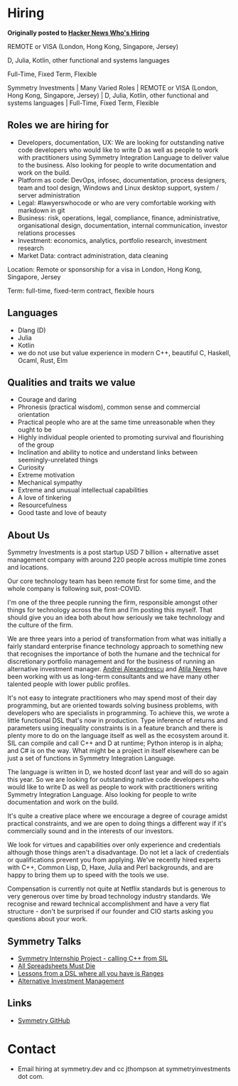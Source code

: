# Hiring

**Originally posted to [Hacker News Who's Hiring](https://news.ycombinator.com/item?id=24987221)**

REMOTE or VISA (London, Hong Kong, Singapore, Jersey)

D, Julia, Kotlin, other functional and systems languages

Full-Time, Fixed Term, Flexible

Symmetry Investments | Many Varied Roles | REMOTE or VISA (London, Hong Kong, Singapore, Jersey) | D, Julia, Kotlin, other functional and systems languages | Full-Time, Fixed Term, Flexible

## Roles we are hiring for
- Developers, documentation, UX: We are looking for outstanding native code developers who would like to write D as well as people to work with practitioners using Symmetry Integration Language to deliver value to the business. Also looking for people to write documentation and work on the build.
- Platform as code: DevOps, infosec, documentation, process designers, team and tool design, Windows and Linux desktop support, system / server administration
- Legal: #lawyerswhocode or who are very comfortable working with markdown in git
- Business: risk, operations, legal, compliance, finance, administrative, organisational design, documentation, internal communication, investor relations processes
- Investment: economics, analytics, portfolio research, investment research
- Market Data: contract administration, data cleaning

Location: Remote or sponsorship for a visa in London, Hong Kong, Singapore, Jersey

Term: full-time, fixed-term contract, flexible hours

## Languages
- Dlang (D)
- Julia
- Kotlin
- we do not use but value experience in modern C++, beautiful C, Haskell, Ocaml, Rust, Elm

## Qualities and traits we value
- Courage and daring
- Phronesis (practical wisdom), common sense and commercial orientation
- Practical people who are at the same time unreasonable when they ought to be
- Highly individual people oriented to promoting survival and flourishing of the group
- Inclination and ability to notice and understand links between seemingly-unrelated things
- Curiosity
- Extreme motivation
- Mechanical sympathy
- Extreme and unusual intellectual capabilities
- A love of tinkering
- Resourcefulness
- Good taste and love of beauty

## About Us
Symmetry Investments is a post startup USD 7 billion + alternative asset management company with around 220 people across multiple time zones and locations.

Our core technology team has been remote first for some time, and the whole company is following suit, post-COVID.

I'm one of the three people running the firm, responsible amongst other things for technology across the firm and I’m posting this myself. That should give you an idea both about how seriously we take technology and the culture of the firm.

We are three years into a period of transformation from what was initially a fairly standard enterprise finance technology approach to something new that recognises the importance of both the humane and the technical for discretionary portfolio management and for the business of running an alternative investment manager.  [Andrei Alexandrescu](https://www.youtube.com/watch?v=es6U7WAlKpQ) and [Atila Neves](https://dlang.org/blog/2019/10/15/my-vision-of-ds-future/) have been working with us as long-term consultants and we have many other talented people with lower public profiles.

It's not easy to integrate practitioners who may spend most of their day programming, but are oriented towards solving business problems, with developers who are specialists in programming. To achieve this, we wrote a little functional DSL that's now in production. Type inference of returns and parameters using inequality constraints is in a feature branch and there is plenty more to do on the language itself as well as the ecosystem around it. SIL can compile and call C++ and D at runtime; Python interop is in alpha; and C# is on the way.  What might be a project in itself elsewhere can be just a set of functions in Symmetry Integration Language.

The language is written in D, we hosted dconf last year and will do so again this year. So we are looking for outstanding native code developers who would like to write D as well as people to work with practitioners writing Symmetry Integration Language. Also looking for people to write documentation and work on the build.

It's quite a creative place where we encourage a degree of courage amidst practical constraints, and we are open to doing things a different way if it's commercially sound and in the interests of our investors.

We look for virtues and capabilities over only experience and credentials although those things aren't a disadvantage. Do not let a lack of credentials or qualifications prevent you from applying. We've recently hired experts with C++, Common Lisp, D, Haxe, Julia and Perl backgrounds, and are happy to bring them up to speed with the tools we use.

Compensation is currently not quite at Netflix standards but is generous to very generous over time by broad technology industry standards. We recognise and reward technical accomplishment and have a very flat structure - don't be surprised if our founder and CIO starts asking you questions about your work.

## Symmetry Talks
- [Symmetry Internship Project - calling C++ from SIL](http://dconf.org/2020/online/index.html#alexandru)
- [All Spreadsheets Must Die](https://youtu.be/FZi9CSB9_kk)
- [Lessons from a DSL where all you have is Ranges](https://www.youtube.com/watch?v=BtuzSlKRmzA)
- [Alternative Investment Management](https://youtu.be/1rMq-4rWgis)

## Links
- [Symmetry GitHub](https://github.com/symmetryinvestments)

# Contact
- Email hiring at symmetry.dev and cc jthompson at symmetryinvestments dot com.
